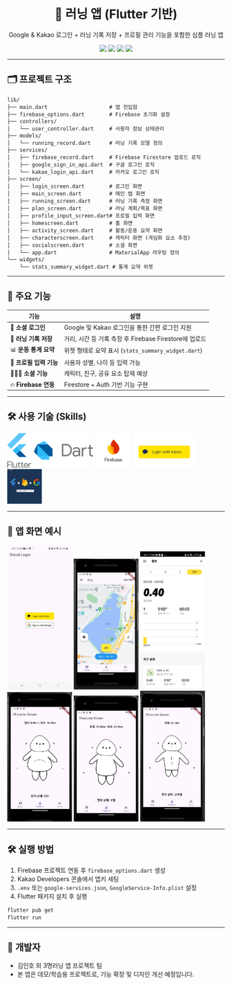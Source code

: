 <div align="center">
  <h1>🏃 러닝 앱 (Flutter 기반)</h1>
  <p>Google & Kakao 로그인 + 러닝 기록 저장 + 프로필 관리 기능을 포함한 심플 러닝 앱</p>

  <img src="https://img.shields.io/badge/flutter-%2302569B.svg?style=flat&logo=flutter&logoColor=white" />
  <img src="https://img.shields.io/badge/firebase-%23039BE5.svg?style=flat&logo=firebase" />
  <img src="https://img.shields.io/badge/google_sign_in-success?style=flat&logo=google" />
  <img src="https://img.shields.io/badge/kakao_login-yellow?style=flat&logo=kakaotalk" />
</div>

---

## 🗂️ 프로젝트 구조

```
lib/
├── main.dart                    # 앱 진입점
├── firebase_options.dart        # Firebase 초기화 설정
├── controllers/
│   └── user_controller.dart     # 사용자 정보 상태관리
├── models/
│   └── running_record.dart      # 러닝 기록 모델 정의
├── services/
│   ├── firebase_record.dart     # Firebase Firestore 업로드 로직
│   ├── google_sign_in_api.dart  # 구글 로그인 로직
│   └── kakao_login_api.dart     # 카카오 로그인 로직
├── screen/
│   ├── login_screen.dart        # 로그인 화면
│   ├── main_screen.dart         # 메인 탭 화면
│   ├── running_screen.dart      # 러닝 기록 측정 화면
│   ├── plan_screen.dart         # 러닝 계획/목표 화면
│   ├── profile_input_screen.dart# 프로필 입력 화면
│   ├── homescreen.dart          # 홈 화면
│   ├── activity_screen.dart     # 활동/운동 요약 화면
│   ├── characterscreen.dart     # 캐릭터 화면 (게임화 요소 추정)
│   ├── socialscreen.dart        # 소셜 화면
│   └── app.dart                 # MaterialApp 라우팅 정의
└── widgets/
    └── stats_summary_widget.dart # 통계 요약 위젯
```

---

## 🚀 주요 기능

| 기능                 | 설명                                         |
| ------------------ | ------------------------------------------ |
| 🔐 **소셜 로그인**      | Google 및 Kakao 로그인을 통한 간편 로그인 지원           |
| 🏃 **러닝 기록 저장**    | 거리, 시간 등 기록 측정 후 Firebase Firestore에 업로드   |
| 📊 **운동 통계 요약**    | 위젯 형태로 요약 표시 (`stats_summary_widget.dart`) |
| 👤 **프로필 입력 기능**   | 사용자 성별, 나이 등 입력 가능                         |
| 🧑‍🤝‍🧑 **소셜 기능** | 캐릭터, 친구, 공유 요소 탑재 예상                       |
| 🔥 **Firebase 연동** | Firestore + Auth 기반 기능 구현                  |

---

## 🛠 사용 기술 (Skills)

<div>
  <img src="skills/Flutter.png" height="80"/>
  <img src="skills/Dart.png" height="80"/>
  <img src="skills/Firebase.png" height="80"/>
  <img src="skills/kakao_login.png" height="80"/>
  <img src="skills/google_sign_in.png" height="80"/>
</div>

---

## 📸 앱 화면 예시 


<img src="screenshots/login.png" width="150"/>
<img src="screenshots/homescreen.png" width="150"/>
<img src="screenshots/record.png" width="150"/>
<img src="screenshots/fat.png" width="150"/>
<img src="screenshots/normal.png" width="150"/>
<img src="screenshots/muscle.png" width="150"/>


---

## 🛠 실행 방법

1. Firebase 프로젝트 연동 후 `firebase_options.dart` 생성
2. Kakao Developers 콘솔에서 앱키 세팅
3. `.env` 또는 `google-services.json`, `GoogleService-Info.plist` 설정
4. Flutter 패키지 설치 후 실행

```bash
flutter pub get
flutter run
```

---

## 🙌 개발자

* 김인호 외 3명러닝 앱 프로젝트 팀
* 본 앱은 데모/학습용 프로젝트로, 기능 확장 및 디자인 개선 예정입니다.

